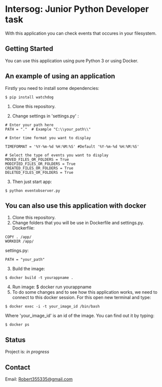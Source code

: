 # Intersog: Junior Python Developer task
With this application you can check events that occures in your filesystem.

## Getting Started
You can use this application using pure Python 3 or using Docker.

## An example of using an application
Firstly you need to install some dependencies:

```
$ pip install watchdog
```
1. Clone this repository.

2. Change settings in 'settings.py' :

```
# Enter your path here
PATH = "."  # Example "C:\\your_path\\"

# Enter time format you want to display

TIMEFORMAT = '%Y-%m-%d %H:%M:%S' #Default '%Y-%m-%d %H:%M:%S'

# Select the type of events you want to display
MOVED_FILES_OR_FOLDERS = True
MODIFIED_FILES_OR_FOLDERS = True
CREATED_FILES_OR_FOLDERS = True
DELETED_FILES_OR_FOLDERS = True

```

3. Then just start app:
```
$ python eventobserver.py
```

## You can also use this application with docker

1. Clone this repository.
2. Change folders that you will be use in Dockerfile and settings.py.
Dockerfile:
```
COPY . /app/
WORKDIR /app/
```
settings.py:
```
PATH = "your_path"
```
3. Build the image:
```
$ docker build -t yourappname .
```
4. Run image:
$ docker run yourappname
5. To do some changes and to see how this application works, we need to connect to this docker session.
For this open new terminal and type:
```
$ docker exec -i -t your_image_id /bin/bash
```
Where 'your_image_id' is an id of the image. You can find out it by typing:
```
$ docker ps
```

## Status
Project is: _in progress_
## Contact
Email: Robert355335@gmail.com